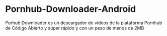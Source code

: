 # Pornhub-Downloader-Android
Porhub Downloader es un descargador de videos de la plataforma Pornhub de Código Abierto y súper rápido y con un peso de menos de 2MB
